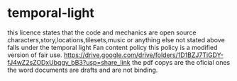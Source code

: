 # temporal-light
this licence states that the code and mechanics are open source
characters,story,locations,tilesets,music or anything else not stated above falls under the temporal light Fan content policy
this policy is a modified version of fair use.
https://drive.google.com/drive/folders/1D1BZJ7TiGDY-fJ4wZ2sZODxUbqgy_bB3?usp=share_link
the pdf copys are the oficial ones the word documents are drafts and are not binding.
